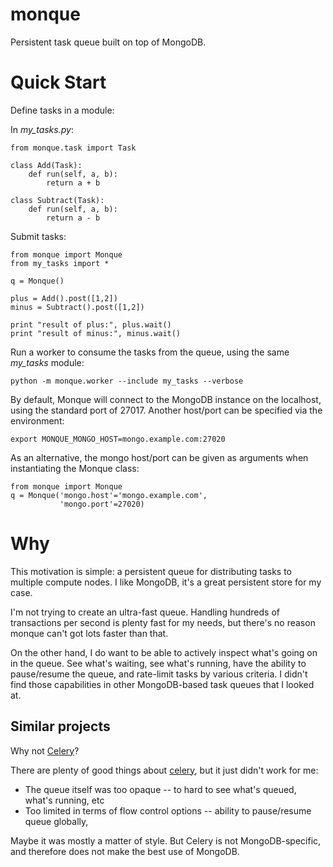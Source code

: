monque
====================

Persistent task queue built on top of MongoDB.


Quick Start
====================

Define tasks in a module:

In *my_tasks.py*:

    from monque.task import Task
    
    class Add(Task):
        def run(self, a, b):
            return a + b
    
    class Subtract(Task):
        def run(self, a, b):
            return a - b

Submit tasks:

    from monque import Monque
    from my_tasks import *
    
    q = Monque()
    
    plus = Add().post([1,2])
    minus = Subtract().post([1,2])
    
    print "result of plus:", plus.wait()
    print "result of minus:", minus.wait()

Run a worker to consume the tasks from the queue, using the same *my_tasks* module:

    python -m monque.worker --include my_tasks --verbose

By default, Monque will connect to the MongoDB instance on the
localhost, using the standard port of 27017. Another host/port can be
specified via the environment:

    export MONQUE_MONGO_HOST=mongo.example.com:27020

As an alternative, the mongo host/port can be given as arguments when instantiating the Monque class:

    from monque import Monque
    q = Monque('mongo.host'='mongo.example.com',
               'mongo.port'=27020)
 

Why
====================

This motivation is simple: a persistent queue for distributing tasks
to multiple compute nodes. I like MongoDB, it's a great persistent store for my case.

I'm not trying to create an ultra-fast queue. Handling hundreds of
transactions per second is plenty fast for my needs, but there's no
reason monque can't got lots faster than that.

On the other hand, I do want to be able to actively inspect what's
going on in the queue. See what's waiting, see what's running, have
the ability to pause/resume the queue, and rate-limit tasks by various
criteria. I didn't find those capabilities in other MongoDB-based task
queues that I looked at.


Similar projects
--------------------

Why not [Celery](http://www.celeryproject.org/)?

There are plenty of good things about [celery](http://www.celeryproject.org/),
but it just didn't work for me:

- The queue itself was too opaque -- to hard to see what's queued, what's running, etc
- Too limited in terms of flow control options -- ability to pause/resume queue globally, 

Maybe it was mostly a matter of style. But Celery is not
MongoDB-specific, and therefore does not make the best use of MongoDB.


